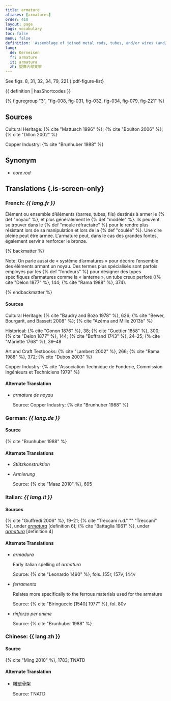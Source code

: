 ```yaml
---
title: armature
aliases: [armatures]
order: 410
layout: page
tags: vocabulary
toc: false
menu: false
definition: 'Assemblage of joined metal rods, tubes, and/or wires (and/or other materials such as wood) that provides a structural framework for a sculpture and usually attaches to a base. Though generally internal, it may also include external supporting components that are eventually removed. In a lost-wax {% def "bronze" %}, the armature is created to support the {% def "model" %}, whether it is hollow or solid. In the case of a hollow {% def "cast (n.)" "cast" %}, it will further help support the refractory mass of the {% def "core" %} during the {% def "pour" %} (see GI). Armatures may also be used in the assembly of a sculpture that was cast in parts, and in the repair of sculptures that have been structurally damaged (e.g., large archaeological bronzes).'
lang:
  de: Kerneisen
  fr: armature
  it: armatura
  zh: 塑像內部支架
---
```


See figs. 8, 31, 32, 34, 79, 221.{.pdf-figure-list}

{{ definition | hasShortcodes }}

{% figuregroup "3", "fig-008, fig-031, fig-032, fig-034, fig-079, fig-221" %}

## Sources

Cultural Heritage: {% cite "Mattusch 1996" %}; {% cite "Boulton 2006" %}; {% cite "Dillon 2002" %}

Copper Industry: {% cite "Brunhuber 1988" %}

## Synonym

- *core rod*

## Translations {.is-screen-only}

<div class="accordion">

### **French**: *{{ lang.fr }}*

Élément ou ensemble d’éléments (barres, tubes, fils) destinés à armer le {% def "noyau" %}, et plus généralement le {% def "modèle" %}. Ils peuvent se trouver dans le {% def "moule réfractaire" %} pour le rendre plus résistant lors de sa manipulation et lors de la {% def "coulée" %}. Une cire pleine peut être armée. L'armature peut, dans le cas des grandes fontes, également servir à renforcer le bronze.

{% backmatter %}

Note: On parle aussi de « système d’armatures » pour décrire l’ensemble des éléments armant un noyau. Des termes plus spécialisés sont parfois employés par les {% def "fondeurs" %} pour désigner des types spécifiques d’armatures comme la « lanterne », un tube creux perforé ({% cite "Delon 1877" %}, 144; {% cite "Rama 1988" %}, 374).

{% endbackmatter %}

#### Sources

Cultural Heritage: {% cite "Baudry and Bozo 1978" %}, 626; {% cite "Bewer, Bourgarit, and Bassett 2008" %}; {% cite "Azéma and Mille 2013b" %}

Historical: {% cite "Gonon 1876" %}, 38; {% cite "Guettier 1858" %}, 300; {% cite "Delon 1877" %}, 144; {% cite "Boffrand 1743" %}, 24–25; {% cite "Mariette 1768" %}, 39–48

Art and Craft Textbooks: {% cite "Lambert 2002" %}, 266; {% cite "Rama 1988" %}, 372; {% cite "Dubos 2003" %}

Copper Industry: {% cite "Association Technique de Fonderie, Commission Ingénieurs et Techniciens 1979" %}

#### Alternate Translation

- *armature de noyau*

    Source: Copper Industry: {% cite "Brunhuber 1988" %}

### **German**: *{{ lang.de }}*

#### Source

{% cite "Brunhuber 1988" %}

#### Alternate Translations

- *Stützkonstruktion*

- *Armierung*

    Source: {% cite "Maaz 2010" %}, 695

### **Italian**: *{{ lang.it }}*

#### Sources

{% cite "Giuffredi 2006" %}, 19–21; {% cite "Treccani n.d." "" "Treccani" %}, under [*armatura*](http://www.treccani.it/vocabolario/armatura) [definition 6]; {% cite "Battaglia 1961" %}, under [*armatura*](http://www.gdli.it/pdf_viewer/Scripts/pdf.js/web/viewer.asp?file=/PDF/GDLI01/GDLI_01_ocr_676.pdf&parola=armatura) [definition 4]

#### Alternate Translations

- *armadura*

    Early italian spelling of *armatura*

    Source: {% cite "Leonardo 1490" %}, fols. 155r, 157v, 144v

- *ferramenta*

    Relates more specifically to the ferrous materials used for the armature

    Source: {% cite "Biringuccio [1540] 1977" %}, fol. 80v

- *rinforzo per anime*

    Source: {% cite "Brunhuber 1988" %}

### **Chinese**: {{ lang.zh }}

#### Source

{% cite "Ming 2010" %}, 1783; TNATD

#### Alternate Translation

- 雕塑骨架

    Source: TNATD

</div>
